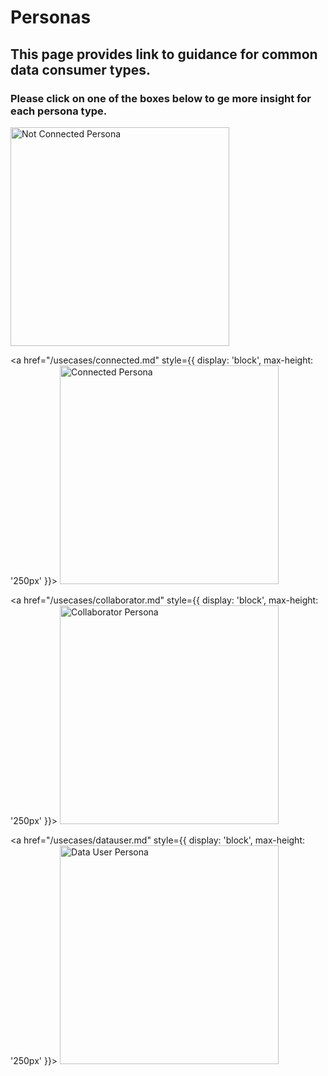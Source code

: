 # Personas
## This page provides link to guidance for common data consumer types. 
### Please click on one of the boxes below to ge more insight for each persona type.

<centre> 
<div
  style={{
    display: 'grid',
    gridTemplateColumns: '1fr 1fr',
    gap: '16px',
    justifyItems: 'center', // Optional: centers images in each column
  }}
>
  <a href="/usecases/not-connected.md" style={{ display: 'block', max-height: '250px' }}>
    <img
      src="https://github.com/user-attachments/assets/ec21157a-55a5-4313-80f6-4071bd09e4c8"
      alt="Not Connected Persona"
      width="350"
    />
  </a>

  <a href="/usecases/connected.md" style={{ display: 'block', max-height: '250px' }}>
    <img
      src="https://github.com/user-attachments/assets/7848665e-8559-4ded-9554-28c19d556027"
      alt="Connected Persona"
      width="350"
    />
  </a>

  <a href="/usecases/collaborator.md" style={{ display: 'block', max-height: '250px' }}>
    <img
      src="https://github.com/user-attachments/assets/3f8ae500-c899-4e98-a965-a440b6bfa494"
      alt="Collaborator Persona"
      width="350"
    />
  </a>

  <a href="/usecases/datauser.md" style={{ display: 'block', max-height: '250px' }}>
    <img
      src="https://github.com/user-attachments/assets/cb79f0b6-6aa2-4e6c-afc4-7e3ffc5a8338"
      alt="Data User Persona"
      width="350"
    />
  </a>
</div>
</centre>

